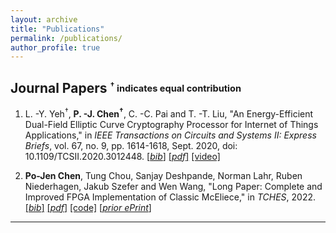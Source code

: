 ```yaml
---
layout: archive
title: "Publications"
permalink: /publications/
author_profile: true
---
```


## Journal Papers <sub><sup>$^\dagger$ indicates equal contribution</sup></sub>  
1. L. -Y. Yeh$^\dagger$, **P. -J. Chen$^\dagger$**, C. -C. Pai and T. -T. Liu, "An Energy-Efficient Dual-Field Elliptic Curve Cryptography Processor for Internet of Things Applications," in *IEEE Transactions on Circuits and Systems II: Express Briefs*, vol. 67, no. 9, pp. 1614-1618, Sept. 2020, doi: 10.1109/TCSII.2020.3012448. [[*bib*]](https://pojenchen.github.io/bibs/ECC.bib) [[*pdf*]](https://pojenchen.github.io/files/ECC.pdf) [[video]](https://youtu.be/-xy94LTkNm0)  

2. **Po-Jen Chen**, Tung Chou, Sanjay Deshpande, Norman Lahr, Ruben Niederhagen, Jakub Szefer and Wen Wang, "Long Paper: Complete and Improved FPGA Implementation of Classic McEliece," in *TCHES*, 2022.  [[*bib*]](https://eprint.iacr.org/eprint-bin/cite.pl?entry=2022/412) [[*pdf*]](https://eprint.iacr.org/2022/412.pdf) [[code]](https://caslab.csl.yale.edu/code/pqc-classic-mceliece/) [[*prior ePrint*]](https://eprint.iacr.org/2022/412)  

---